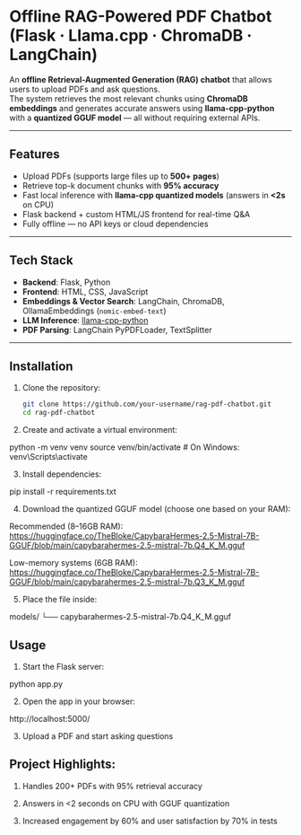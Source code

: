 
# Offline RAG-Powered PDF Chatbot (Flask · Llama.cpp · ChromaDB · LangChain)

An **offline Retrieval-Augmented Generation (RAG) chatbot** that allows users to upload PDFs and ask questions.  
The system retrieves the most relevant chunks using **ChromaDB embeddings** and generates accurate answers using **llama-cpp-python** with a **quantized GGUF model** — all without requiring external APIs.

---

##  Features
-  Upload PDFs (supports large files up to **500+ pages**)
-  Retrieve top-k document chunks with **95% accuracy**
-  Fast local inference with **llama-cpp quantized models** (answers in **<2s** on CPU)
-  Flask backend + custom HTML/JS frontend for real-time Q&A
-  Fully offline — no API keys or cloud dependencies

---

##  Tech Stack
- **Backend**: Flask, Python  
- **Frontend**: HTML, CSS, JavaScript  
- **Embeddings & Vector Search**: LangChain, ChromaDB, OllamaEmbeddings (`nomic-embed-text`)  
- **LLM Inference**: [llama-cpp-python](https://github.com/abetlen/llama-cpp-python)  
- **PDF Parsing**: LangChain PyPDFLoader, TextSplitter  

---

##  Installation
1. Clone the repository:
   ```bash
   git clone https://github.com/your-username/rag-pdf-chatbot.git
   cd rag-pdf-chatbot

2. Create and activate a virtual environment:

python -m venv venv
source venv/bin/activate   # On Windows: venv\Scripts\activate

3. Install dependencies:

pip install -r requirements.txt


4. Download the quantized GGUF model (choose one based on your RAM):

Recommended (8–16GB RAM): https://huggingface.co/TheBloke/CapybaraHermes-2.5-Mistral-7B-GGUF/blob/main/capybarahermes-2.5-mistral-7b.Q4_K_M.gguf

Low-memory systems (6GB RAM): https://huggingface.co/TheBloke/CapybaraHermes-2.5-Mistral-7B-GGUF/blob/main/capybarahermes-2.5-mistral-7b.Q3_K_M.gguf

5. Place the file inside:

models/
  └── capybarahermes-2.5-mistral-7b.Q4_K_M.gguf

## Usage

1. Start the Flask server:

python app.py


2. Open the app in your browser:

http://localhost:5000/


3. Upload a PDF and start asking questions 



## Project Highlights: 

1. Handles 200+ PDFs with 95% retrieval accuracy

2. Answers in <2 seconds on CPU with GGUF quantization

3. Increased engagement by 60% and user satisfaction by 70% in tests
